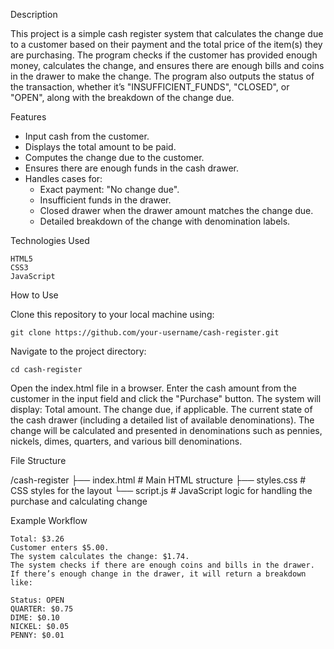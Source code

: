 Description

This project is a simple cash register system that calculates the change due to a customer based on their payment and the total price of the item(s) they are purchasing. The program checks if the customer has provided enough money, calculates the change, and ensures there are enough bills and coins in the drawer to make the change. The program also outputs the status of the transaction, whether it’s "INSUFFICIENT_FUNDS", "CLOSED", or "OPEN", along with the breakdown of the change due.

Features

- Input cash from the customer.
- Displays the total amount to be paid.
- Computes the change due to the customer.
- Ensures there are enough funds in the cash drawer.
- Handles cases for:
    - Exact payment: "No change due".
    - Insufficient funds in the drawer.
    - Closed drawer when the drawer amount matches the change due.
    - Detailed breakdown of the change with denomination labels.

Technologies Used

    HTML5
    CSS3
    JavaScript

How to Use

Clone this repository to your local machine using:

    git clone https://github.com/your-username/cash-register.git

Navigate to the project directory:

    cd cash-register
    
Open the index.html file in a browser.
Enter the cash amount from the customer in the input field and click the "Purchase" button.
The system will display:
    Total amount.
    The change due, if applicable.
    The current state of the cash drawer (including a detailed list of available denominations).
The change will be calculated and presented in denominations such as pennies, nickels, dimes, quarters, and various bill denominations.

File Structure

/cash-register
    ├── index.html       # Main HTML structure
    ├── styles.css       # CSS styles for the layout
    └── script.js        # JavaScript logic for handling the purchase and calculating change

Example Workflow

    Total: $3.26
    Customer enters $5.00.
    The system calculates the change: $1.74.
    The system checks if there are enough coins and bills in the drawer.
    If there’s enough change in the drawer, it will return a breakdown like:

    Status: OPEN
    QUARTER: $0.75
    DIME: $0.10
    NICKEL: $0.05
    PENNY: $0.01
